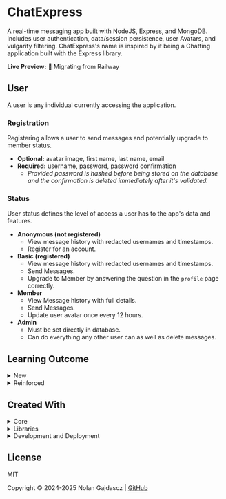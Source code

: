 # ChatExpress

A real-time messaging app built with NodeJS, Express, and MongoDB. Includes user authentication, data/session persistence, user Avatars, and vulgarity filtering. ChatExpress's name is inspired by it being a Chatting application built with the Express library.

**Live Preview:** 🚧 Migrating from Railway

## User

A user is any individual currently accessing the application.

### Registration

Registering allows a user to send messages and potentially upgrade to member status.

- **Optional:** avatar image, first name, last name, email
- **Required:** username, password, password confirmation
  - _Provided password is hashed before being stored on the database and the confirmation is deleted immediately after it's validated._

### Status

User status defines the level of access a user has to the app's data and features.

- **Anonymous (not registered)**
  - View message history with redacted usernames and timestamps.
  - Register for an account.
- **Basic (registered)**
  - View message history with redacted usernames and timestamps.
  - Send Messages.
  - Upgrade to Member by answering the question in the `profile` page correctly.
- **Member**
  - View Message history with full details.
  - Send Messages.
  - Update user avatar once every 12 hours.
- **Admin**
  - Must be set directly in database.
  - Can do everything any other user can as well as delete messages.

## Learning Outcome

<details><summary> New</summary>

- **Authentication**
  - Configured and deployed a local authentication strategy using the `Passport.js` middleware.
    - Paired with `express-session` to persist authentication state across sessions.
    - Set up route authorization to securely control user access.
    - Implemented `bcrypt` password hashing.
- **Cloudinary**
  - **User Avatar Management:** Utilized the `Cloudinary` Node.js SDK to handle user avatar uploads.
    - Completed the "_Introduction to Cloudinary for Node.js Developers (90-Minute Course)_"
    - Leveraged transforms and inline CDN imports for efficient image storage, caching, and serving.
- **File Uploading**
  - **Multer:** Incorporated the `multer` middleware to parse image file uploads (multipart/form-data)
    - Stored the Buffer object containing the binary data in local memory.
  - **Streamifier:** Used `streamifier` to create a readable stream from the Multer Buffer Object.
    - Piped the stream data directly to cloudinary storage.
- **Handlebars**
  - **Configuration:** Configured and utilized the `Handlebars` template engine for server-side rendering.
  - **Features Used:** Partials, Layouts, and various Block/Built-in/Custom helpers.
- **Obscenity:** Integrated the Obscenity library to censor explicit messages.

</details>

<details><summary> Reinforced </summary>

- **AJAX**
  - **Client Side Scripting:** Configured client side scripts to handle server-side communication.
    - Enabled smooth dynamic interface updates.
    - Utilized a central `formHandler` to process post requests and server responses
- **Validation**
  - **Input Sanitization and Validation:** Implemented input sanitization and validation middleware using `express-validator`.
    - Ensured consistent and safe inputs from the user.
- **MongoDB/Mongoose**
  - **Schema Design and Document Management:** Created and structured document schemas using `Mongoose`.
    - Stored, managed, and executed queries on MongoDB documents.
    - Utilized Mongo's aggregation framework to retrieve and return specific data.
<!-- - **Deployment**
  - **Platform:** Deployed using [Railway](https://railway.app/).
    - Leveraged Railway's robust and intuitive platform to deploy and manage fullstack applications efficiently. -->
- **UML Class Diagrams**
  - **Tool:** Used [plantUML](https://plantuml.com/) to create UML Class diagram.
    - Planned the general structure of database document models.
- **Responsive Design**
  - **Device Accessibility:** Designed the application to be easily accessible across various device dimensions.
    - Incorporated dynamic CSS properties and a condensed mobile navigation for devices with smaller screens.

</details>

## Created With

<details><summary>Core</summary>

- [**JavaScript**](https://ecma-international.org/publications-and-standards/standards/): Primary language.
- [**HTML5**](https://html.spec.whatwg.org/multipage/): DOM structuring.
- [**CSS3**](https://www.w3.org/Style/CSS/): Design and styling.
- [**Node.js**](https://nodejs.org/): JavaScript runtime environment.
- [**Express**](https://expressjs.com/): Node.js web framework.
- [**MongoDB**](https://mongodb.com/): Non-relational database management system.
- [**Handlebars**](https://handlebarsjs.com/): JavaScript server-side template engine.
- [**mongoose**](https://mongoosejs.com/): MongoDB Object Data Manager (ODM).
- [**Cloudinary**](https://cloudinary.com/): Image API Platform.

</details>

<details><summary>Libraries</summary>

- [**express-session**](https://github.com/expressjs/session#readme): Establishes state authenticated persistence across sessions.
- [**Passport**](https://www.passportjs.org/): Node.js Authentication Middleware.
- [**bcrypt**](https://www.npmjs.com/package/bcrypt): Powerful hashing library.
- [**debug**](https://github.com/debug-js/debug/): Provides console debugging based on application environment and namespaces.
- [**dotenv**](https://github.com/motdotla/dotenv/): Loads environment variables from .env\* file(s) into process.env.
- [**cookie-parser**](https://github.com/expressjs/cookie-parser): Parses cookie headers and populates the req.cookies with an object keyed by the cookie names.
- [**morgan**](https://github.com/expressjs/morgan): HTTP request logger.
- [**http-errors**](https://github.com/jshttp/http-errors): Used to create HTTP errors for node web applications.
- [**helmet**](https://helmetjs.github.io/): Helps secure Express applications by setting HTTP response headers.
- [**compression**](https://github.com/expressjs/compression): Compresses request response bodies
- [**express-async-handler**](https://github.com/Abazhenov/express-async-handler): Handles exceptions for asynchronous express route handlers.
- [**express-rate-limit**](https://github.com/express-rate-limit/express-rate-limit): Limits repeated requests to public APIs and/or endpoints.
- [**express-validator**](https://express-validator.github.io/docs/): Wraps [validator.js](https://github.com/validatorjs/validator.js) to provide validation and sanitization of express requests.
- [**ESLint**](https://eslint.org/): Static JavaScript code analyzer.
- [**ESLint Config Standard**](https://github.com/standard/eslint-config-standard): Enforces JavaScript Standard Style code syntax rules through ESLint.
- [**ESLint Config Prettier**](https://github.com/prettier/eslint-config-prettier): Turns off conflicting and/or unnecessary ESLint rules for Prettier.
- [**Prettier**](https://prettier.io/): Code formatter to enforce consistency.
- [**Luxon**](https://moment.github.io/luxon/#/): Javascript date and time wrapper.
- [**Streamifier**](https://www.npmjs.com/package/streamifier): Converts a Buffer/String into a readable stream.
- [**connect-mongo**](https://www.npmjs.com/package/connect-mongo): Creates a session store in the provided MongoDB.

</details>

<details><summary>Development and Deployment</summary>

- [**PlantUML**](https://plantuml.com/): Diagram tool.
<!-- - [**Railway**](https://railway.app/): Infrastructure platform for managing, monitoring, and deploying full-stack web applications. -->
- [**MongoDB Atlas**](https://www.mongodb.com/): Cloud database service that automates deployment, scaling, and management of MongoDB clusters.
- [**GitHub**](https://github.com/): Remote repository hosting.
- [**Git**](https://git-scm.com/): Version control and source code management.

</details>

## License

MIT

Copyright © 2024-2025 Nolan Gajdascz | [GitHub](https://github.com/gajdascz)
